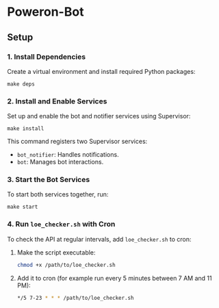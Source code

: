 # Poweron-Bot

## Setup

### 1. Install Dependencies

Create a virtual environment and install required Python packages:

    make deps

### 2. Install and Enable Services

Set up and enable the bot and notifier services using Supervisor:

    make install

This command registers two Supervisor services:
- `bot_notifier`: Handles notifications.
- `bot`: Manages bot interactions.

### 3. Start the Bot Services

To start both services together, run:

    make start

### 4. Run `loe_checker.sh` with Cron

To check the API at regular intervals, add `loe_checker.sh` to cron:

1. Make the script executable:

    ```bash
    chmod +x /path/to/loe_checker.sh
    ```

2. Add it to cron (for example run every 5 minutes between 7 AM and 11 PM):

    ```bash
    */5 7-23 * * * /path/to/loe_checker.sh
    ```